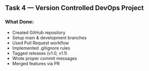 ## Task 4 — Version Controlled DevOps Project

### What Done:
- Created GitHub repository
- Setup main & development branches
- Used Pull Request workflow
- Implemented .gitignore rules
- Tagged releases (v1.0, v1.1)
- Wrote proper commit messages
- Merged features via PR
